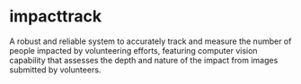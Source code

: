 # impacttrack
A robust and reliable system to accurately track and measure the number of people impacted by volunteering efforts, featuring computer vision capability that assesses the depth and nature of the impact from images submitted by volunteers.
